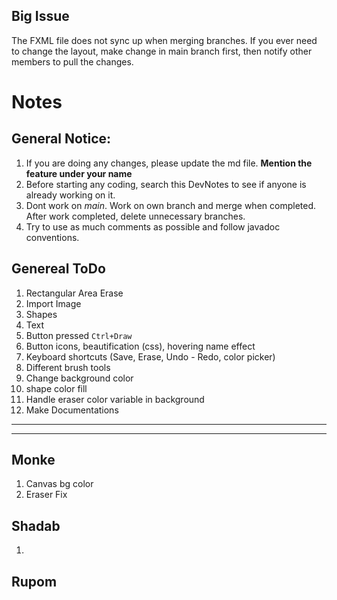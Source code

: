 ## Big Issue

The FXML file does not sync up when merging branches. If you ever need to change the layout, make change in main branch
first, then notify other members to pull the changes.

# Notes

## General Notice:

1. If you are doing any changes, please update the md file. __Mention the feature under your name__
1. Before starting any coding, search this DevNotes to see if anyone is already working on it.
1. Dont work on *main*. Work on own branch and merge when completed. After work completed, delete unnecessary branches.
1. Try to use as much comments as possible and follow javadoc conventions.

## Genereal ToDo

1. Rectangular Area Erase
1. Import Image
1. Shapes
1. Text
1. Button pressed `Ctrl+Draw`
1. Button icons, beautification (css), hovering name effect
1. Keyboard shortcuts (Save, Erase, Undo - Redo, color picker)
1. Different brush tools
1. Change background color
1. shape color fill
1. Handle eraser color variable in background
1. Make Documentations

---
---

## Monke

1. Canvas bg color
2. Eraser Fix

## Shadab

1.

## Rupom


